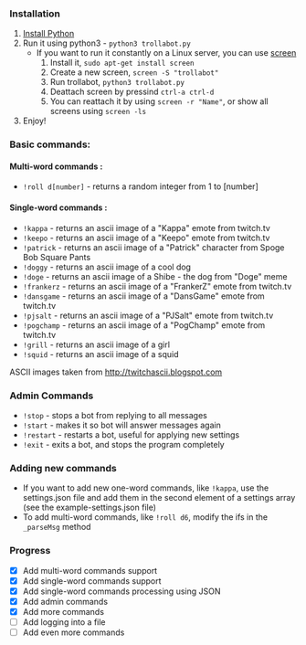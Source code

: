 ### Installation 

1. [Install Python](https://www.python.org/downloads/)
2. Run it using python3 - `python3 trollabot.py`
    * If you want to run it constantly on a Linux server, you can use [screen](https://www.gnu.org/software/screen/)
        1. Install it, `sudo apt-get install screen`
        2. Create a new screen, `screen -S "trollabot"`
        3. Run trollabot, `python3 trollabot.py`
        4. Deattach screen by pressind `ctrl-a ctrl-d`
        5. You can reattach it by using `screen -r "Name"`, or show all screens using `screen -ls`
3. Enjoy!


### Basic commands:


#### Multi-word commands :

* `!roll d[number]` - returns a random integer from 1 to [number]
   
#### Single-word commands :

* `!kappa` - returns an ascii image of a "Kappa" emote from twitch.tv
* `!keepo` - returns an ascii image of a "Keepo" emote from twitch.tv
* `!patrick` - returns an ascii image of a "Patrick" character from Spoge Bob Square Pants
* `!doggy` - returns an ascii image of a cool dog
* `!doge` - returns an ascii image of a Shibe - the dog from "Doge" meme
* `!frankerz` - returns an ascii image of a "FrankerZ" emote from twitch.tv
* `!dansgame` - returns an ascii image of a "DansGame" emote from twitch.tv
* `!pjsalt` - returns an ascii image of a "PJSalt" emote from twitch.tv
* `!pogchamp` - returns an ascii image of a "PogChamp" emote from twitch.tv
* `!grill` - returns an ascii image of a girl
* `!squid` - returns an ascii image of a squid
   
ASCII images taken from http://twitchascii.blogspot.com


### Admin Commands


* `!stop` - stops a bot from replying to all messages
* `!start` - makes it so bot will answer messages again
* `!restart` - restarts a bot, useful for applying new settings
* `!exit` - exits a bot, and stops the program completely


### Adding new commands 


* If you want to add new one-word commands, like `!kappa`, use the settings.json file and add them in the second element of a settings array (see the example-settings.json file)
* To add multi-word commands, like `!roll d6`, modify the ifs in the `_parseMsg` method


### Progress


- [x] Add multi-word commands support
- [x] Add single-word commands support
- [x] Add single-word commands processing using JSON
- [x] Add admin commands 
- [x] Add more commands
- [ ] Add logging into a file
- [ ] Add even more commands
